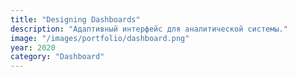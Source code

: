 ```yaml
---
title: "Designing Dashboards"
description: "Адаптивный интерфейс для аналитической системы."
image: "/images/portfolio/dashboard.png"
year: 2020
category: "Dashboard"
---
```

